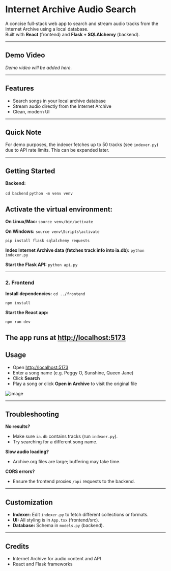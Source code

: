 # Internet Archive Audio Search

A concise full-stack web app to search and stream audio tracks from the Internet Archive using a local database.  
Built with **React** (frontend) and **Flask + SQLAlchemy** (backend).

---

## Demo Video

*Demo video will be added here.*

---

## Features

- Search songs in your local archive database
- Stream audio directly from the Internet Archive
- Clean, modern UI

---

## Quick Note

For demo purposes, the indexer fetches up to 50 tracks (see `indexer.py`) due to API rate limits. This can be expanded later.

---

## Getting Started

**Backend:**

`cd backend`
`python -m venv venv`

## Activate the virtual environment:
**On Linux/Mac:**
`source venv/bin/activate` 

**On Windows:**
`source venv\Scripts\activate`

`pip install flask sqlalchemy requests`

**Index Internet Archive data (fetches track info into ia.db):**
`python indexer.py`

**Start the Flask API:**
`python api.py`

---

### 2. Frontend

**Install dependencies:**
`cd ../frontend`

`npm install`


**Start the React app:**

`npm run dev`

The app runs at [http://localhost:5173](http://localhost:5173)
---

## Usage

- Open [http://localhost:5173](http://localhost:5173)
- Enter a song name (e.g. Peggy O, Sunshine, Queen Jane)
- Click **Search**
- Play a song or click **Open in Archive** to visit the original file

![image](https://github.com/user-attachments/assets/2785fbfa-712b-4812-8a1a-75625eb61955)


---

## Troubleshooting

**No results?**  
- Make sure `ia.db` contains tracks (run `indexer.py`).
- Try searching for a different song name.

**Slow audio loading?**  
- Archive.org files are large; buffering may take time.

**CORS errors?**  
- Ensure the frontend proxies `/api` requests to the backend.

---

## Customization

- **Indexer:** Edit `indexer.py` to fetch different collections or formats.
- **UI:** All styling is in `App.tsx` (frontend/src).
- **Database:** Schema in `models.py` (backend).

---

## Credits

- Internet Archive for audio content and API
- React and Flask frameworks 


